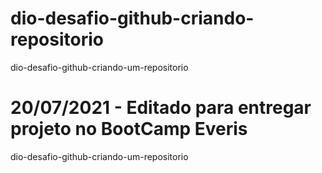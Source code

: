 # dio-desafio-github-criando-repositorio
dio-desafio-github-criando-um-repositorio

# 20/07/2021 - Editado para entregar projeto no BootCamp Everis
dio-desafio-github-criando-um-repositorio
